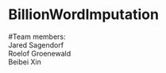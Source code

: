# BillionWordImputation

#Team members: <br />
Jared Sagendorf<br />
Roelof Groenewald<br />
Beibei Xin<br />
